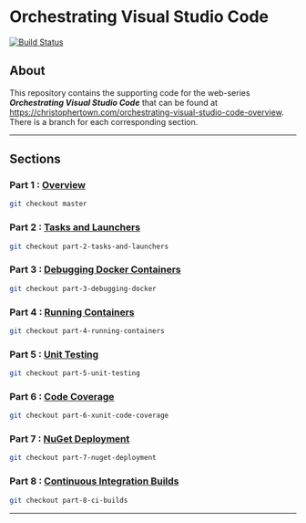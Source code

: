# Orchestrating Visual Studio Code

[![Build Status](https://travis-ci.org/christophla/blog-orchestrating-vscode.svg?branch=master)](https://travis-ci.org/christophla/blog-orchestrating-vscode)

## About

This repository contains the supporting code for the web-series ***Orchestrating Visual Studio Code*** that can be found at https://christophertown.com/orchestrating-visual-studio-code-overview. There is a branch for each corresponding section.

---

## Sections

### Part 1 : [Overview](https://christophertown.com/orchestrating-visual-studio-code-overview)

```bash
git checkout master
```

### Part 2 : [Tasks and Launchers](https://christophertown.com/orchestrating-vscode-tasks-and-launchers)

```bash
git checkout part-2-tasks-and-launchers
```

### Part 3 : [Debugging Docker Containers](https://christophertown.com/orchestrating-vscode-debugging-docker)

```bash
git checkout part-3-debugging-docker
```

### Part 4 : [Running Containers](https://christophertown.com/orchestrating-vscode-running-docker-containers)

```bash
git checkout part-4-running-containers
```

### Part 5 : [Unit Testing](https://christophertown.com/orchestrating-vscode-unit-testing)

```bash
git checkout part-5-unit-testing
```

### Part 6 : [Code Coverage](https://christophertown.com/orchestrating-vscode-xunit-code-coverage)

```bash
git checkout part-6-xunit-code-coverage
```

### Part 7 : [NuGet Deployment](https://christophertown.com/orchestrating-vscode-nuget-deployment)

```bash
git checkout part-7-nuget-deployment
```

### Part 8 : [Continuous Integration Builds](https://christophertown.com/orchestrating-vscode-ci-builds)

```bash
git checkout part-8-ci-builds
```

---
